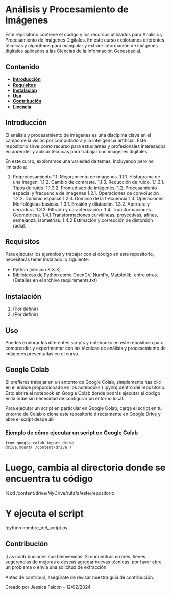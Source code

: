 # Análisis y Procesamiento de Imágenes

Este repositorio contiene el código y los recursos utilizados para Análisis y Procesamiento de Imágenes Digitales. En este curso exploramos diferentes técnicas y algoritmos para manipular y extraer información de imágenes digitales aplicados a las Ciencias de la Información Geoespacial.

## Contenido

- **[Introducción](#introducción)**
- **[Requisitos](#requisitos)**
- **[Instalación](#instalación)**
- **[Uso](#uso)**
- **[Contribución](#contribución)**
- **[Licencia](#licencia)**

## Introducción

El análisis y procesamiento de imágenes es una disciplina clave en el campo de la visión por computadora y la inteligencia artificial. Este repositorio sirve como recurso para estudiantes y profesionales interesados en aprender y aplicar técnicas para trabajar con imágenes digitales.

En este curso, exploramos una variedad de temas, incluyendo pero no limitado a:

1. Preprocesamiento
1.1. Mejoramiento de imágenes.
    1.1.1. Histograma de una imagen.
    1.1.2. Cambio de contraste.
    1.1.3. Reducción de ruido.
        1.1.3.1. Tipos de ruido.
        1.1.3.2. Promediado de imágenes.
1.2. Procesamiento espacial y frecuencia de imágenes
    1.2.1. Operaciones de convolución
    1.2.2. Dominio espacial
    1.2.3. Dominio de la frecuencia
1.3. Operaciones Morfológicas básicas.
    1.3.1. Erosión y dilatación.
    1.3.2. Apertura y cerradura.
    1.3.3. Filtrado y caracterización.
1.4. Transformaciones Geométricas.
    1.4.1 Transformaciones curvilíneas, proyectivas, afines, semejanza, isometrías.
    1.4.2 Estimación y corrección de distorsión radial.

## Requisitos

Para ejecutar los ejemplos y trabajar con el código en este repositorio, necesitarás tener instalado lo siguiente:

- Python (versión X.X.X)
- Bibliotecas de Python como OpenCV, NumPy, Matplotlib, entre otras. (Detalles en el archivo requirements.txt)

## Instalación

1. (Por definir)
2. (Por definir)

## Uso
Puedes explorar los diferentes scripts y notebooks en este repositorio para comprender y experimentar con las técnicas de análisis y procesamiento de imágenes presentadas en el curso.

## Google Colab
Si prefieres trabajar en un entorno de Google Colab, simplemente haz clic en el enlace proporcionado en los notebooks (.ipynb) dentro del repositorio. Esto abrirá el notebook en Google Colab donde podrás ejecutar el código en la nube sin necesidad de configurar un entorno local.

Para ejecutar un script en particular en Google Colab, carga el script en tu entorno de Colab o clona este repositorio directamente en Google Drive y abre el script desde allí.

### Ejemplo de cómo ejecutar un script en Google Colab
    from google.colab import drive
    drive.mount('/content/drive')

# Luego, cambia al directorio donde se encuentra tu código
%cd /content/drive/MyDrive/ruta/a/este/repositorio

# Y ejecuta el script
!python nombre_del_script.py

## Contribución
¡Las contribuciones son bienvenidas! Si encuentras errores, tienes sugerencias de mejoras o deseas agregar nuevas técnicas, por favor abre un problema o envía una solicitud de extracción.

Antes de contribuir, asegúrate de revisar nuestra guía de contribución.

Creado por Jessica Falcón - 12/02/2024


